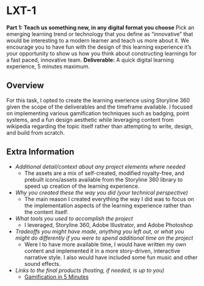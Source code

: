 # LXT-1

**Part 1: Teach us something new, in any digital format you choose**
Pick an emerging learning trend or technology that you define as “innovative” that would be interesting to a modern learner and teach us more about it. We encourage you to have fun with the design of this learning experience  it’s your opportunity to show us how you think about constructing learnings for a fast paced, innovative team.
**Deliverable:** A quick digital learning experience, 5 minutes maximum. 

## Overview
For this task, I opted to create the learning exerience using Storyline 360 given the scope of the deliverables and the timeframe available. I focused on implementing various gamification techniques such as badging, point systems, and a fun design aesthetic while leveraging content from wikipedia regarding the topic itself rather than attempting to write, design, and build from scratch.

## Extra Information
- *Additional detail/context about any project elements where needed*
  - The assets are a mix of self-created, modified royalty-free, and prebuilt icons/assets available from the Storyline 360 library to speed up creation of the learning experience.
- *Why you created these the way you did (your technical perspective)*
  - The main reason I created everything the way I did was to focus on the implementation aspects of the learning experience rather than the content itself. 
- *What tools you used to accomplish the project*
  - I leveraged, Storyline 360, Adobe Illustrator, and Adobe Photoshop
- *Tradeoffs you might have made, anything you left out, or what you might do differently if you were to spend additional time on the project*
  - Were I to have more available time, I would have written my own content and implemented it in a more story-driven, interactive narrative style. I also would have included some fun music and other sound effects.
- *Links to the final products (hosting, if needed, is up to you)*
  - [Gamification in 5 Minutes](https://sferenchak.github.io/LXT-1/)
